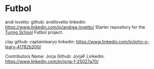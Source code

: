 # Futbol
andi lovetto:
github: andilovetto
linkedin: https://www.linkedin.com/in/andrea-lovetto/
Starter repository for the [Turing School](https://turing.io/) Futbol project.


clay
github: captainlearyo
linkedin: https://www.linkedin.com/in/john-o-leary-41782b200/

Contributors 
Name: Jorja
Github: JorjaF
Linkedin: https://www.linkedin.com/in/jorja-f-25027a70/